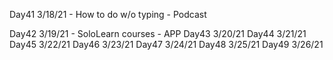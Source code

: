 Day41
3/18/21 - How to do w/o typing - Podcast

Day42
3/19/21 - SoloLearn courses - APP
Day43
3/20/21
Day44
3/21/21
Day45
3/22/21
Day46
3/23/21
Day47
3/24/21
Day48
3/25/21
Day49
3/26/21
